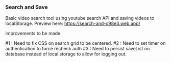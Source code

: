 ### Search and Save

Basic video search tool using youtube search API and saving videos to localStorage. Preview here: https://search-and-c98e3.web.app/

Improvements to be made:

#1 : Need to fix CSS on search grid to be centered.
#2 : Need to set timer on authentication to force recheck auth
#3 : Need to persist saveList on database instead of local storage to allow for logging out.

